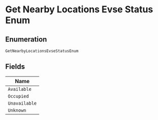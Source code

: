 
# Get Nearby Locations Evse Status Enum

## Enumeration

`GetNearbyLocationsEvseStatusEnum`

## Fields

| Name |
|  --- |
| `Available` |
| `Occupied` |
| `Unavailable` |
| `Unknown` |

